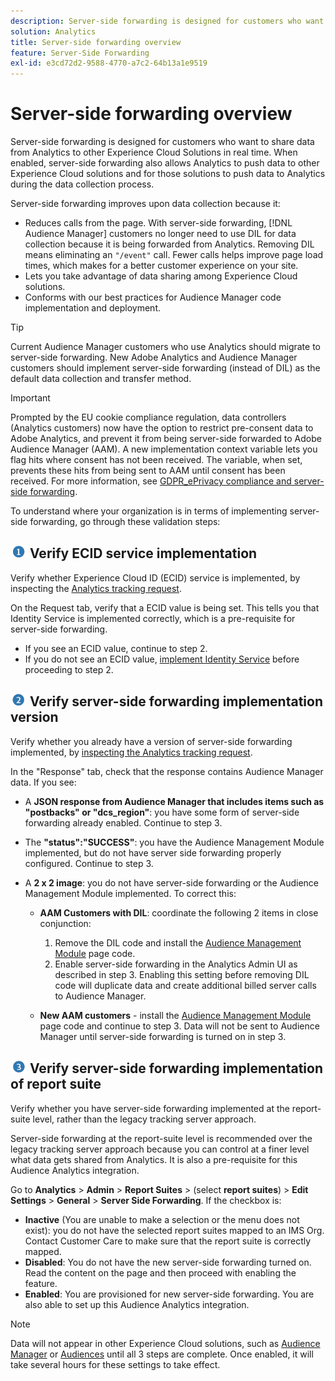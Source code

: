 ```yaml
---
description: Server-side forwarding is designed for customers who want to share data from Analytics to other Experience Cloud Solutions in real time. When enabled, server-side forwarding also allows Analytics to push data to other Experience Cloud solutions and for those solutions to push data to Analytics during the data collection process.
solution: Analytics
title: Server-side forwarding overview
feature: Server-Side Forwarding
exl-id: e3cd72d2-9588-4770-a7c2-64b13a1e9519
---
```

# Server-side forwarding overview

Server-side forwarding is designed for customers who want to share data from Analytics to other Experience Cloud Solutions in real time. When enabled, server-side forwarding also allows Analytics to push data to other Experience Cloud solutions and for those solutions to push data to Analytics during the data collection process.

Server-side forwarding improves upon data collection because it:

* Reduces calls from the page. With server-side forwarding, [!DNL Audience Manager] customers no longer need to use DIL for data collection because it is being forwarded from Analytics. Removing DIL means eliminating an `"/event"` call. Fewer calls helps improve page load times, which makes for a better customer experience on your site.
* Lets you take advantage of data sharing among Experience Cloud solutions.
* Conforms with our best practices for Audience Manager code implementation and deployment.

>[!TIP]
>
>Current Audience Manager customers who use Analytics should migrate to server-side forwarding. New Adobe Analytics and Audience Manager customers should implement server-side forwarding (instead of DIL) as the default data collection and transfer method.

>[!IMPORTANT]
>Prompted by the EU cookie compliance regulation, data controllers (Analytics customers) now have the option to restrict pre-consent data to Adobe Analytics, and prevent it from being server-side forwarded to Adobe Audience Manager (AAM). A new implementation context variable lets you flag hits where consent has not been received. The variable, when set, prevents these hits from being sent to AAM until consent has been received. For more information, see [GDPR_ePrivacy compliance and server-side forwarding](/help/admin/admin/c-server-side-forwarding/ssf-gdpr.md).

To understand where your organization is in terms of implementing server-side forwarding, go through these validation steps: 

## ![step1_icon.png image](assets/step1_icon.png) Verify ECID service implementation

Verify whether Experience Cloud ID (ECID) service is implemented, by inspecting the [Analytics tracking request](https://experienceleague.adobe.com/docs/id-service/using/implementation/test-verify.html).

On the Request tab, verify that a ECID value is being set. This tells you that Identity Service is implemented correctly, which is a pre-requisite for server-side forwarding.

* If you see an ECID value, continue to step 2.
* If you do not see an ECID value, [implement Identity Service](https://experienceleague.adobe.com/docs/id-service/using/implementation/implementation-guides.html) before proceeding to step 2.

## ![step2_icon.png image](assets/step2_icon.png) Verify server-side forwarding implementation version

Verify whether you already have a version of server-side forwarding implemented, by [inspecting the Analytics tracking request](/help/admin/admin/c-server-side-forwarding/ssf-verify.md).

In the "Response" tab, check that the response contains Audience Manager data. If you see:

* A **JSON response from Audience Manager that includes items such as "postbacks" or "dcs_region"**: you have some form of server-side forwarding already enabled. Continue to step 3.
* The **"status":"SUCCESS"**: you have the Audience Management Module implemented, but do not have server side forwarding properly configured. Continue to step 3.
* A **2 x 2 image**: you do not have server-side forwarding or the Audience Management Module implemented. To correct this:

  * **AAM Customers with DIL**: coordinate the following 2 items in close conjunction:

    1. Remove the DIL code and install the [Audience Management Module](https://experienceleague.adobe.com/docs/audience-manager/user-guide/implementation-integration-guides/integration-other-solutions/audience-management-module.html) page code.
    1. Enable server-side forwarding in the Analytics Admin UI as described in step 3. Enabling this setting before removing DIL code will duplicate data and create additional billed server calls to Audience Manager.

  * **New AAM customers** - install the [Audience Management Module](https://experienceleague.adobe.com/docs/audience-manager/user-guide/implementation-integration-guides/integration-other-solutions/audience-management-module.html) page code and continue to step 3. Data will not be sent to Audience Manager until server-side forwarding is turned on in step 3.

## ![step3_icon.png image](assets/step3_icon.png) Verify server-side forwarding implementation of report suite

Verify whether you have server-side forwarding implemented at the report-suite level, rather than the legacy tracking server approach.

Server-side forwarding at the report-suite level is recommended over the legacy tracking server approach because you can control at a finer level what data gets shared from Analytics. It is also a pre-requisite for this Audience Analytics integration.

Go to **Analytics** > **Admin** > **Report Suites** > (select **report suites**) > **Edit Settings** > **General** > **Server Side Forwarding**. If the checkbox is:

* **Inactive** (You are unable to make a selection or the menu does not exist): you do not have the selected report suites mapped to an IMS Org. Contact Customer Care to make sure that the report suite is correctly mapped.
* **Disabled**: You do not have the new server-side forwarding turned on. Read the content on the page and then proceed with enabling the feature.
* **Enabled**: You are provisioned for new server-side forwarding. You are also able to set up this Audience Analytics integration.

>[!NOTE]
>
>Data will not appear in other Experience Cloud solutions, such as [Audience Manager](https://experienceleague.adobe.com/docs/audience-manager/user-guide/aam-home.html) or [Audiences](https://experienceleague.adobe.com/docs/core-services/interface/audiences/audience-library.html) until all 3 steps are complete. Once enabled, it will take several hours for these settings to take effect.
